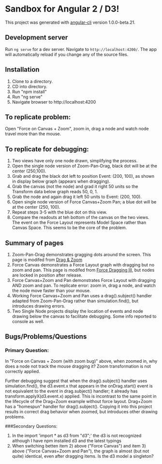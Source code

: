 
# Sandbox for Angular 2 / D3!

This project was generated with [angular-cli](https://github.com/angular/angular-cli) version 1.0.0-beta.21.

## Development server
Run `ng serve` for a dev server. Navigate to `http://localhost:4200/`. The app will automatically reload if you change any of the source files.

## Installation

1) Clone to a directory.  
2) CD into directory.  
3) Run "npm install"  
4) Run "ng serve"  
5) Navigate browser to http://localhost:4200  



## To replicate problem:
Open "Force on Canvas + Zoom", zoom in, drag a node and watch node travel more than the mouse.</li>



## To replicate for debugging:

1) Two views have only one node drawn, simplifying the process.  
2) Open the single node version of <a routerLink="/zoompandragon" routerLinkActive="active">Zoom-Pan-Drag</a>, black dot will be at the center (250,100).  
3) Grab and drag the black dot left to position Event: (200, 100), as shown in display below graph (appears when dragging).  
4) Grab the canvas (not the node) and grad it right 50 units so the Transform data below graph reads 50, 0, 1.  
5) Grab the node and again drag it left 50 units to Event: (200, 100).   
6) Open single node version of <a routerLink="/forcecanvaszpon" routerLinkActive="active">Force Canvas+Zoom Pan</a>; a blue dot will be at the center (250, 100).  
7) Repeat steps 3-5 with the blue dot on this view.  
8) Compare the readouts at teh bottom of the canvas on the two views. The event on the Force Layout represents Model Space rather than Canvas Space. This seems to be the core of the problem.  

## Summary of pages

1) Zoom-Pan-Drag demonstrates gragging dots around the screen. This page is modifed from <a href="https://bl.ocks.org/mbostock/2b534b091d80a8de39219dd076b316cd">Drag & Zoom</a>  
2) Force Canvas demonstrates a Force Layout graph with dragging but no zoom and pan. This page is modifed from <a href="http://bl.ocks.org/mbostock/ad70335eeef6d167bc36fd3c04378048">Force Dragging III</a>, but nodes are locked in position after release.  
3) Force Canvas+Zoom and Pan demonstrates Force Layout with dragging AND zoom and pan. To replicate error: zoom in, drag a node, and watch the node move faster than your mouse.  
4) Working Force Canvas+Zoom and Pan uses a drag().subject() handler adapted from Zoom-Pan-Drag rather than simulation.find(), but introduces drawing errors.  
5) Two Single Node projects display the location of events and node drawing below the canvas to facilitate debugging. Some info reported to console as well.  

## Bugs/Problems/Questions

### Primary Question:  
In "Force on Canvas + Zoom (with zoom bug)" above, when zoomed in, why does a node not track the mouse dragging it? Zoom transformation is not correctly applied.

Further debugging suggest that when the drag().subject() handler uses simulation.find(), the d3.event.x that appears in the onDrag.start() event is not equivalent to the event in drag.subject() handler; it already has transform.applyX(d3.event.x) applied. 
This is incontrast to the same point in the lifecycle of the Drag+Zoom example without force layout. Drag+Zoom has a "homespun" handler for drag().subject(). 
Copying it into this project results in correct drag behavior when zoomed, but introduces other drawing problems.

###Secondary Questions:

1) In the import 'import * as d3 from "d3";' the d3 is not recognized although I have npm installed d3 and the latest typings  
2) When switching betten item 2) above ("Force Canvas") and item 3) above ("Force Canvas+Zoom and Pan"), the graph is almost (but not quite) identical, even after dragging items. Is the d3 model a singleton?  


